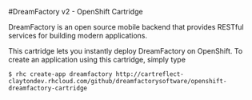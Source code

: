 
#DreamFactory v2 - OpenShift Cartridge

DreamFactory is an open source mobile backend that provides RESTful services for building modern applications.

This cartridge lets you instantly deploy DreamFactory on OpenShift. To create an application using this cartridge, simply type

    $ rhc create-app dreamfactory http://cartreflect-claytondev.rhcloud.com/github/dreamfactorysoftware/openshift-dreamfactory-cartridge


